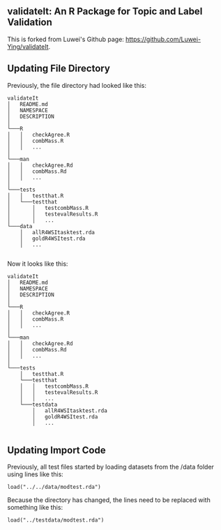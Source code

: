 ## validateIt: An R Package for Topic and Label Validation

This is forked from Luwei's Github page: https://github.com/Luwei-Ying/validateIt. 

## Updating File Directory

Previously, the file directory had looked like this: 

```
validateIt
│   README.md
│   NAMESPACE
│   DESCRIPTION
│
└───R
│   │   checkAgree.R
│   │   combMass.R
│   │   ...
│   
└───man
│   │   checkAgree.Rd
│   │   combMass.Rd
│   │   ...
│    
└───tests
│   │   testthat.R
│   └───testthat
│       │   testcombMass.R
│       │   testevalResults.R
│       │   ...   
└───data
    │   allR4WSItasktest.rda
    │   goldR4WSItest.rda
    │   ...
    
```

Now it looks like this: 

```
validateIt
│   README.md
│   NAMESPACE
│   DESCRIPTION
│
└───R
│   │   checkAgree.R
│   │   combMass.R
│   │   ...
│   
└───man
│   │   checkAgree.Rd
│   │   combMass.Rd
│   │   ...
│
└───tests
    │   testthat.R
    └───testthat
    │   │   testcombMass.R
    │   │   testevalResults.R
    │   │   ...
    └───testdata
        │   allR4WSItasktest.rda
        │   goldR4WSItest.rda
        │   ...
    
```

## Updating Import Code

Previously, all test files started by loading datasets from the /data folder using lines like this: 
```
load("../../data/modtest.rda")
```

Because the directory has changed, the lines need to be replaced with something like this: 
```
load("../testdata/modtest.rda")
```
